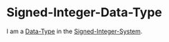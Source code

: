 # Signed-Integer-Data-Type

I am a [Data-Type](250000017.md) in the [Signed-Integer-System](404.md).
